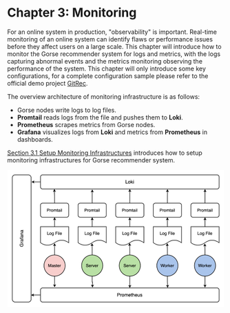 # Chapter 3: Monitoring

For an online system in production, "observability" is important. Real-time monitoring of an online system can identify flaws or performance issues before they affect users on a large scale. This chapter will introduce how to monitor the Gorse recommender system for logs and metrics, with the logs capturing abnormal events and the metrics monitoring observing the performance of the system. This chapter will only introduce some key configurations, for a complete configuration sample please refer to the official demo project [GitRec](https://github.com/zhenghaoz/gitrec).

The overview architecture of monitoring infrastructure is as follows:

- Gorse nodes write logs to log files.
- **Promtail** reads logs from the file and pushes them to **Loki**.
- **Prometheus** scrapes metrics from Gorse nodes.
- **Grafana** visualizes logs from **Loki** and metrics from **Prometheus** in dashboards.

[Section 3.1 Setup Monitoring Infrastructures](ch03-01-setup.md) introduces how to setup monitoring infrastructures for Gorse recommender system.

<img src="img/ch3/monitoring.png" width="600">
